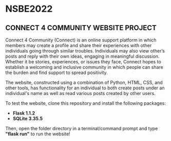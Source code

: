 # NSBE2022
## CONNECT 4 COMMUNITY WEBSITE PROJECT

Connect 4 Community (Connect) is an online support platform in which members may create a profile and share their experiences with other individuals going through similar troubles. Individuals may also view other’s posts and reply with their own ideas, engaging in meaningful discussion. Whether it be stories, experiences, or issues they face, Connect hopes to establish a welcoming and inclusive community in which people can share the burden and find support to spread positivity.

The website, constructed using a combination of Python, HTML, CSS, and other tools, has functionality for an individual to both create posts under an individual's name as well as read various posts created by other users.

To test the website, clone this repository and install the following packages: 
  - **Flask 1.1.2**
  - **SQLite 3.35.5**

Then, open the folder directory in a terminal/command prompt and type **"flask run"** to run the website!
